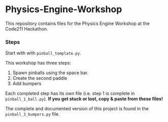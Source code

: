# Physics-Engine-Workshop
This repository contains files for the Physics Engine Workshop at the Code211 Hackathon. 

### Steps

Start with with `pinball_template.py`.

This workshop has three steps:
1. Spawn pinballs using the space bar.
2. Create the second paddle
3. Add bumpers

Each completed step has its own file (i.e. step 1 is complete in `pinball_1_ball.py`). **If you get stuck or lost, copy & paste from these files!**

The complete and documented version of this project is found in the `pinball_3_bumpers.py` file.
